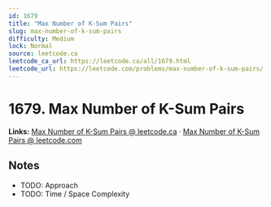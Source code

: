 ```yaml
--- 
id: 1679
title: "Max Number of K-Sum Pairs"
slug: max-number-of-k-sum-pairs
difficulty: Medium
lock: Normal
source: leetcode.ca
leetcode_ca_url: https://leetcode.ca/all/1679.html
leetcode_url: https://leetcode.com/problems/max-number-of-k-sum-pairs/
---
```


# 1679. Max Number of K-Sum Pairs

**Links:** [Max Number of K-Sum Pairs @ leetcode.ca](https://leetcode.ca/all/1679.html) · [Max Number of K-Sum Pairs @ leetcode.com](https://leetcode.com/problems/max-number-of-k-sum-pairs/)

## Notes
- TODO: Approach
- TODO: Time / Space Complexity
